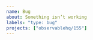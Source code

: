 ```yaml
---
name: Bug
about: Something isn’t working
labels: "type: bug"
projects: ["observablehq/155"]
---
```

